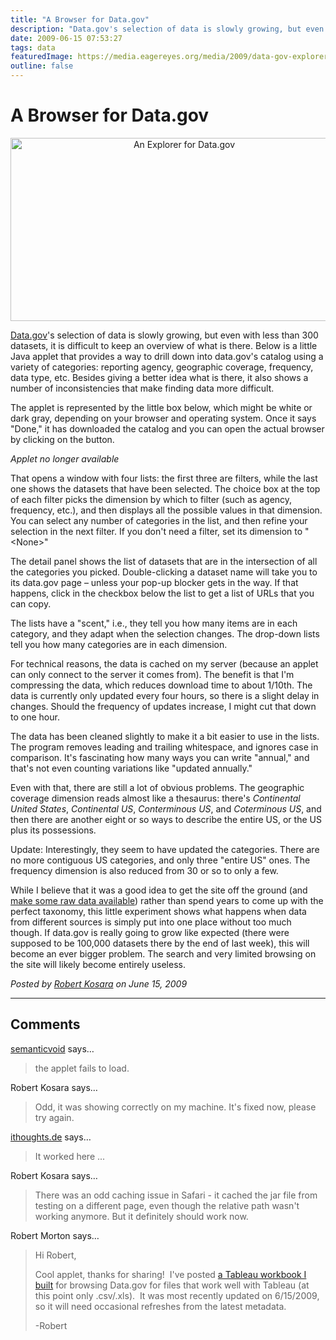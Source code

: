 ```yaml
---
title: "A Browser for Data.gov"
description: "Data.gov's selection of data is slowly growing, but even with less than 300 datasets, it is difficult to keep an overview of what is there. Below is a little Java applet that provides a way to drill down into data.gov's catalog using a variety of categories: reporting agency, geographic coverage, frequency, data type, etc. Besides giving a better idea what is there, it also shows a number of inconsistencies that make finding data more difficult."
date: 2009-06-15 07:53:27
tags: data
featuredImage: https://media.eagereyes.org/media/2009/data-gov-explorer-teaser.png
outline: false
---
```


# A Browser for Data.gov

<p align="center"><img src="https://media.eagereyes.org/media/2009/data-gov-explorer-teaser.png" border="0" alt="An Explorer for Data.gov" width="540" height="293" /></p>

<a href="http://www.data.gov/">Data.gov</a>'s selection of data is slowly growing, but even with less than 300 datasets, it is difficult to keep an overview of what is there. Below is a little Java applet that provides a way to drill down into data.gov's catalog using a variety of categories: reporting agency, geographic coverage, frequency, data type, etc. Besides giving a better idea what is there, it also shows a number of inconsistencies that make finding data more difficult.

The applet is represented by the little box below, which might be white or dark gray, depending on your browser and operating system. Once it says "Done," it has downloaded the catalog and you can open the actual browser by clicking on the button.

_Applet no longer available_

That opens a window with four lists: the first three are filters, while the last one shows the datasets that have been selected. The choice box at the top of each filter picks the dimension by which to filter (such as agency, frequency, etc.), and then displays all the possible values in that dimension. You can select any number of categories in the list, and then refine your selection in the next filter. If you don't need a filter, set its dimension to "&lt;None&gt;"

The detail panel shows the list of datasets that are in the intersection of all the categories you picked. Double-clicking a dataset name will take you to its data.gov page &ndash;&nbsp;unless your pop-up blocker gets in the way. If that happens, click in the checkbox below the list to get a list of URLs that you can copy.

The lists have a "scent," i.e., they tell you how many items are in each category, and they adapt when the selection changes. The drop-down lists tell you how many categories are in each dimension.

For technical reasons, the data is cached on my server (because an applet can only connect to the server it comes from). The benefit is that I'm compressing the data, which reduces download time to about 1/10th. The data is currently only updated every four hours, so there is a slight delay in changes. Should the frequency of updates increase, I might cut that down to one hour.

The data has been cleaned slightly to make it a bit easier to use in the lists. The program removes&nbsp;leading and trailing whitespace, and ignores case in comparison. It's fascinating how many ways you can write "annual," and that's not even counting variations like "updated annually."

Even with that, there are still a lot of obvious problems. The geographic coverage dimension reads almost like a thesaurus: there's <em>Continental United States</em>, <em>Continental US</em>, <em>Conterminous US</em>, and <em>Coterminous US</em>, and then there are another eight or so ways to describe the entire US, or the US plus its possessions.

Update: Interestingly, they seem to have updated the categories. There are no more contiguous US categories, and only three "entire US" ones. The frequency dimension is also reduced from 30 or so to only a few.

While I believe that it was a good idea to get the site off the ground (and <a href="http://eagereyes.org/data/dish-best-served-raw.html">make some raw data available</a>) rather than spend years to come up with the perfect taxonomy, this little experiment shows what happens when data from different sources is simply put into one place without too much though. If data.gov is really going to grow like expected (there were supposed to be 100,000 datasets there by the end of last week), this will become an ever bigger problem. The search and very limited browsing on the site will likely become entirely useless.


_Posted by <a href="/about">Robert Kosara</a> on June 15, 2009_


<aside class="comments">

---
## Comments

<a href="http://blog.semanticvoid.com" rel="nofollow noopener" target="_blank">semanticvoid</a> says…
>	<p>the applet fails to load.</p>

Robert Kosara says…
>	<p>Odd, it was showing correctly on my machine. It's fixed now, please try again.</p>

<a href="http://www.ithoughts.de" rel="nofollow noopener" target="_blank">ithoughts.de</a> says…
>	<p>It worked here ...</p>

Robert Kosara says…
>	<p>There was an odd caching issue in Safari - it cached the jar file from testing on a different page, even though the relative path wasn't working anymore. But it definitely should work now.</p>

Robert Morton says…
>	<p>Hi Robert,</p>
>	<p>Cool applet, thanks for sharing!&nbsp; I've posted <a href="http://www.tableausoftware.com/files/DataGov%20browser.twbx">a Tableau workbook I built</a> for browsing Data.gov for files that work well with Tableau (at this point only .csv/.xls).&nbsp; It was most recently updated on 6/15/2009, so it will need occasional refreshes from the latest metadata.</p>
>	<p>-Robert</p>

</aside>

